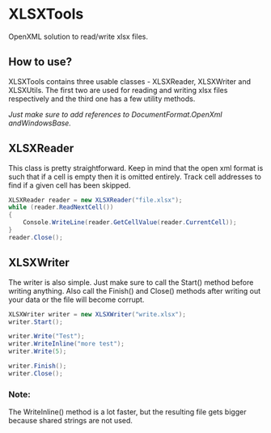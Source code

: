 # XLSXTools
OpenXML solution to read/write xlsx files.

## How to use?
XLSXTools contains three usable classes - XLSXReader, XLSXWriter and XLSXUtils. 
The first two are used for reading and writing xlsx files respectively and the third one 
has a few utility methods. 

<i>Just make sure to add references to DocumentFormat.OpenXml andWindowsBase.</i>

## XLSXReader
This class is pretty straightforward. 
Keep in mind that the open xml format is such that if a cell is empty then it is omitted
entirely. Track cell addresses to find if a given cell has been skipped.

```C#
XLSXReader reader = new XLSXReader("file.xlsx");
while (reader.ReadNextCell())
{
    Console.WriteLine(reader.GetCellValue(reader.CurrentCell));
}
reader.Close();
```

## XLSXWriter
The writer is also simple. Just make sure to call the Start() method before
writing anything. Also call the Finish() and Close() methods after writing out
your data or the file will become corrupt.

```C#
XLSXWriter writer = new XLSXWriter("write.xlsx");
writer.Start();

writer.Write("Test");
writer.WriteInline("more test");
writer.Write(5);

writer.Finish();
writer.Close();
```
### Note:
The WriteInline() method is a lot faster, but the resulting file gets bigger 
because shared strings are not used.
